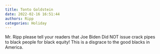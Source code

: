 ```yaml
---
title: Tonto Goldstein
date: 2022-02-16 16:51:44
authors: Ripp
categories: Holiday
---
```


 Mr. Ripp please tell your readers that Joe Biden Did NOT issue crack pipes to black people for black equity! This is a disgrace to the good blacks in America.
